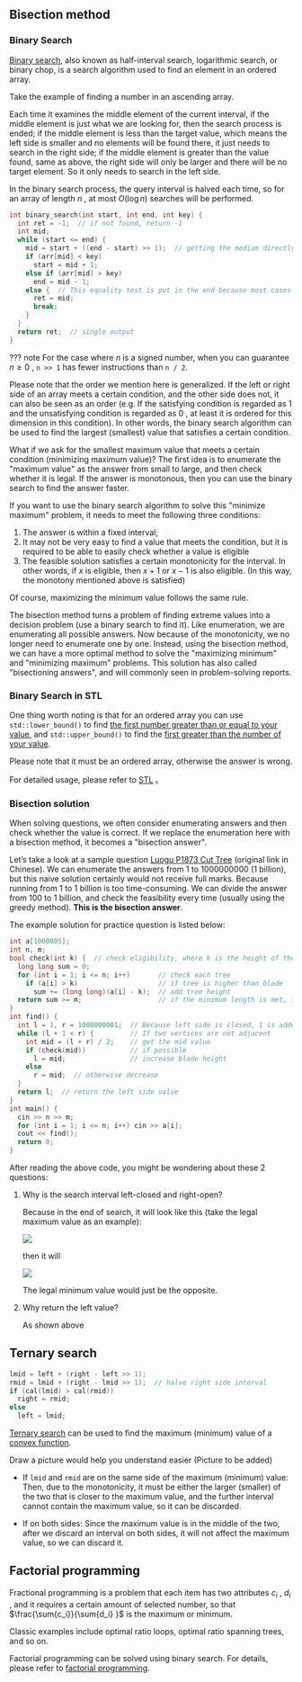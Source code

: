 ## Bisection method

### Binary Search

[Binary search](https://en.wikipedia.org/wiki/Binary_search_algorithm#:~:text=In%20computer%20science%2C%20binary%20search,middle%20element%20of%20the%20array.), also known as half-interval search, logarithmic search, or binary chop, is a search algorithm used to find an element in an ordered array.

Take the example of finding a number in an ascending array.

Each time it examines the middle element of the current interval, if the middle element is just what we are looking for, then the search process is ended; if the middle element is less than the target value, which means the left side is smaller and no elements will be found there, it just needs to search in the right side; if the middle element is greater than the value found, same as above, the right side will only be larger and there will be no target element. So it only needs to search in the left side.

In the binary search process, the query interval is halved each time, so for an array of length $n$ , at most $O(\log n)$ searches will be performed.

```cpp
int binary_search(int start, int end, int key) {
  int ret = -1;  // if not found, return -1
  int mid;
  while (start <= end) {
    mid = start + ((end - start) >> 1);  // getting the medium directly might cause overflow. (e.g. start + end > INT_MAX)
    if (arr[mid] < key)
      start = mid + 1;
    else if (arr[mid] > key)
      end = mid - 1;
    else {  // This equality test is put in the end because most cases are either greater than or less than the value to find.
      ret = mid;
      break;
    }
  }
  return ret;  // single output
}
```

??? note
    For the case where $n$ is a signed number, when you can guarantee $n\ge 0$ , `n >> 1` has fewer instructions than `n / 2`.

Please note that the order we mention here is generalized. If the left or right side of an array meets a certain condition, and the other side does not, it can also be seen as an order (e.g. If the satisfying condition is regarded as $1$ and the unsatisfying condition is regarded as $0$ , at least it is ordered for this dimension in this condition). In other words, the binary search algorithm can be used to find the largest (smallest) value that satisfies a certain condition.

What if we ask for the smallest maximum value that meets a certain condition (minimizing maximum value)? The first idea is to enumerate the "maximum value" as the answer from small to large, and then check whether it is legal. If the answer is monotonous, then you can use the binary search to find the answer faster.

If you want to use the binary search algorithm to solve this "minimize maximum" problem, it needs to meet the following three conditions:

1.  The answer is within a fixed interval;
2.  It may not be very easy to find a value that meets the condition, but it is required to be able to easily check whether a value is eligible
3.  The feasible solution satisfies a certain monotonicity for the interval. In other words, if $x$ is eligible, then $x + 1$ or $x-1$ is also eligible. (In this way, the monotony mentioned above is satisfied)

Of course, maximizing the minimum value follows the same rule.

The bisection method turns a problem of finding extreme values into a decision problem (use a binary search to find it). Like enumeration, we are enumerating all possible answers. Now because of the monotonicity, we no longer need to enumerate one by one. Instead, using the bisection method, we can have a more optimal method to solve the "maximizing minimum" and "minimizing maximum" problems. This solution has also called "bisectioning answers", and will commonly seen in problem-solving reports.

### Binary Search in STL

One thing worth noting is that for an ordered array you can use `std::lower_bound()` to find [the first number greater than or equal to your value](http://www.cplusplus.com/reference/algorithm/lower_bound/), and `std::upper_bound()` to find the [first greater than the number of your value](https://en.cppreference.com/w/cpp/algorithm/upper_bound).

Please note that it must be an ordered array, otherwise the answer is wrong.

For detailed usage, please refer to [STL](../lang/csl/index.md) 。

### Bisection solution

When solving questions, we often consider enumerating answers and then check whether the value is correct. If we replace the enumeration here with a bisection method, it becomes a "bisection answer".

Let’s take a look at a sample question [Luogu P1873 Cut Tree](https://www.luogu.com.cn/problem/P1873) (original link in Chinese). We can enumerate the answers from 1 to 1000000000 (1 billion), but this naive solution certainly would not receive full marks. Because running from 1 to 1 billion is too time-consuming. We can divide the answer from 100 to 1 billion, and check the feasibility every time (usually using the greedy method). **This is the bisection answer**.

The example solution for practice question is listed below: 

```cpp
int a[1000005];
int n, m;
bool check(int k) {  // check eligibility, where k is the height of the saw
  long long sum = 0;
  for (int i = 1; i <= n; i++)       // check each tree
    if (a[i] > k)                    // if tree is higher than blade
      sum += (long long)(a[i] - k);  // add tree height
  return sum >= m;                   // if the minimum length is met, it is feasible
}
int find() {
  int l = 1, r = 1000000001;  // Because left side is closed, 1 is added to 1 billion
  while (l + 1 < r) {         // If two vertices are not adjacent
    int mid = (l + r) / 2;    // get the mid value
    if (check(mid))           // if possible 
      l = mid;                // increase blade height
    else
      r = mid;  // otherwise decrease
  }
  return l;  // return the left side value
}
int main() {
  cin >> n >> m;
  for (int i = 1; i <= n; i++) cin >> a[i];
  cout << find();
  return 0;
}
```

After reading the above code, you might be wondering about these 2 questions:

1.  Why is the search interval left-closed and right-open?

    Because in the end of search, it will look like this (take the legal maximum value as an example):

    ![](./images/binary-final-1.png)

    then it will

    ![](./images/binary-final-2.png)

    The legal minimum value would just be the opposite.

2.  Why return the left value?

    As shown above

## Ternary search

```cpp
lmid = left + (right - left >> 1);
rmid = lmid + (right - lmid >> 1);  // halve right side interval 
if (cal(lmid) > cal(rmid))
  right = rmid;
else
  left = lmid;
```

[Ternary search](https://en.wikipedia.org/wiki/Ternary_search) can be used to find the maximum (minimum) value of a [convex function](https://en.wikipedia.org/wiki/Convex_function).

Draw a picture would help you understand easier (Picture to be added)

-   
    If `lmid` and `rmid` are on the same side of the maximum (minimum) value:
    Then, due to the monotonicity, it must be either the larger (smaller) of the two that is closer to the maximum value, and the further interval cannot contain the maximum value, so it can be discarded.

-   
    If on both sides:
    Since the maximum value is in the middle of the two, after we discard an interval on both sides, it will not affect the maximum value, so we can discard it.


## Factorial programming

Fractional programming is a problem that each item has two attributes $c_i$ , $d_i$ , and it requires a certain amount of selected number, so that $\frac{\sum{c_i}}{\sum{d_i} }$ is the maximum or minimum.

Classic examples include optimal ratio loops, optimal ratio spanning trees, and so on.

Factorial programming can be solved using binary search. For details, please refer to [factorial programming](../misc/frac-programming.md).
